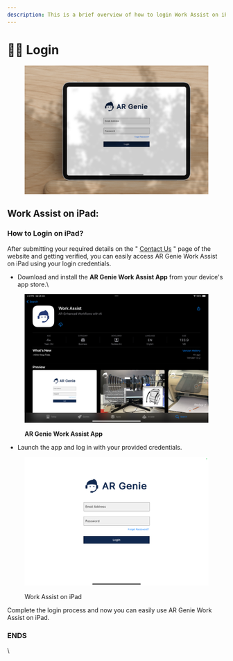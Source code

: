 ```yaml
---
description: This is a brief overview of how to login Work Assist on iPad
---
```


# 👩‍💻 Login

<figure><img src="../.gitbook/assets/lg.jpg" alt=""><figcaption></figcaption></figure>



## Work Assist on iPad:&#x20;

### How to Login on iPad?



After submitting your required details on the " [Contact Us](https://www.argenie.ai/company/contact-us) " page of the website and getting verified, you can easily access AR Genie Work Assist on iPad using your login credentials.

&#x20;

* Download and install the **AR Genie Work Assist App** from your device's app store.\




<figure><img src="../.gitbook/assets/IMG_0930.PNG" alt=""><figcaption><p><strong>AR Genie Work Assist App</strong></p></figcaption></figure>



* Launch the app and log in with your provided credentials.





<figure><img src="../.gitbook/assets/IMG_0852 (1).PNG" alt=""><figcaption><p>Work Assist on iPad</p></figcaption></figure>





Complete the login process and now you can easily use AR Genie Work Assist on iPad.&#x20;



### ENDS

\
